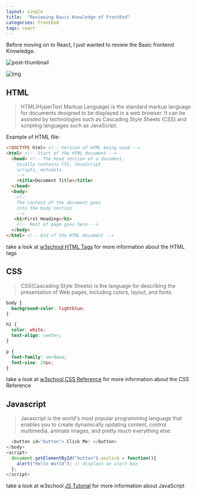 ```yaml
--- 
layout: single 
title:  "Reviewing Basic Knowledge of FrontEnd"
categories: FrontEnd
tags: react
---
```


Before moving on to React, I just wanted to review the Basic frontend Knowledge.

![post-thumbnail](https://velog.velcdn.com/images/danchoi/post/ac1baa8a-654b-4524-9eaa-7216396aad33/image.jpeg)

![img](https://c.tenor.com/pPKOYQpTO8AAAAAd/monkey-developer.gif)

## HTML
> HTML(HyperText Markup Language) is the standard markup language for documents designed to be displayed in a web browser. It can be assisted by technologies such as Cascading Style Sheets (CSS) and scripting languages such as JavaScript.

Example of HTML file:
```html
<!DOCTYPE html> <!-- Version of HTML being used -->
<html> <!-- Start of the HTML document -->
  <head> <!-- The head section of a document.
    Usually contains CSS, JavaScript
    scripts, metadata
    -->
    <title>Document Title</title>
  </head>
  <body> 
    <!--
    The content of the document goes
    into the body section
    -->
   <h1>First Heading</h1>
    <!-- Rest of page goes here -->
  </body>
</html> <!-- End of the HTML document -->
```
take a look at [w3school HTML Tags](https://www.w3schools.com/tags/default.asp) for more information about the HTML tags

## CSS
> CSS(Cascading Style Sheets) is the language for describing the presentation of Web pages, including colors, layout, and fonts.

~~~css
body {
  background-color: lightblue;
}

h1 {
  color: white;
  text-align: center;
}

p {
  font-family: verdana;
  font-size: 20px;
}
~~~
take a look at [w3school CSS Reference](https://www.w3schools.com/cssref/default.asp) for more information about the CSS Reference

## Javascript
> Javascript is the world's most popular programming language that enables you to create dynamically updating content, control multimedia, animate images, and pretty much everything else.

~~~js
  <button id="button"> Click Me! </button>
</body>
<script>
  document.getElementById("button").onclick = function(){
    alert("Hello World"); // displays an alert box
  };  
</script>
~~~
take a look at w3school [JS Tutorial](https://www.w3schools.com/js/default.asp) for more information about JavaScript
